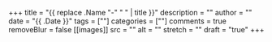 +++
title = "{{ replace .Name "-" " " | title }}"
description = ""
author = ""
date = "{{ .Date }}"
tags = [""]
categories = [""]
comments = true
removeBlur = false
[[images]]
  src = ""
  alt = ""
  stretch = ""
draft = "true"
+++

